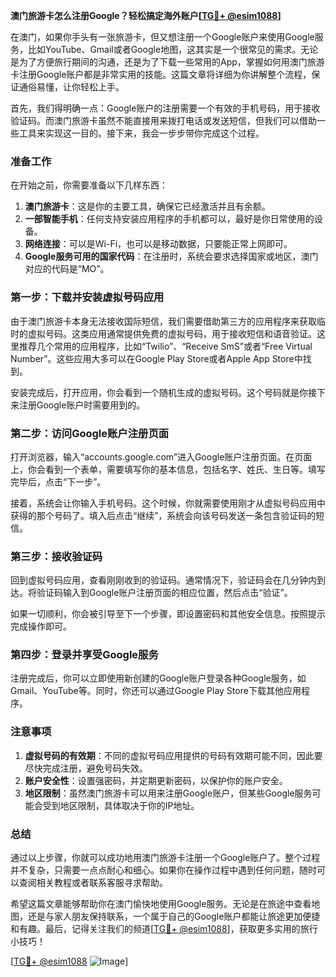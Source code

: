 **澳门旅游卡怎么注册Google？轻松搞定海外账户[[TG💪+ @esim1088](https://t.me/s/esim1088)]**

在澳门，如果你手头有一张旅游卡，但又想注册一个Google账户来使用Google服务，比如YouTube、Gmail或者Google地图，这其实是一个很常见的需求。无论是为了方便旅行期间的沟通，还是为了下载一些常用的App，掌握如何用澳门旅游卡注册Google账户都是非常实用的技能。这篇文章将详细为你讲解整个流程，保证通俗易懂，让你轻松上手。

首先，我们得明确一点：Google账户的注册需要一个有效的手机号码，用于接收验证码。而澳门旅游卡虽然不能直接用来拨打电话或发送短信，但我们可以借助一些工具来实现这一目的。接下来，我会一步步带你完成这个过程。

### 准备工作

在开始之前，你需要准备以下几样东西：

1. **澳门旅游卡**：这是你的主要工具，确保它已经激活并且有余额。
2. **一部智能手机**：任何支持安装应用程序的手机都可以，最好是你日常使用的设备。
3. **网络连接**：可以是Wi-Fi，也可以是移动数据，只要能正常上网即可。
4. **Google服务可用的国家代码**：在注册时，系统会要求选择国家或地区，澳门对应的代码是“MO”。

### 第一步：下载并安装虚拟号码应用

由于澳门旅游卡本身无法接收国际短信，我们需要借助第三方的应用程序来获取临时的虚拟号码。这类应用通常提供免费的虚拟号码，用于接收短信和语音验证。这里推荐几个常用的应用程序，比如“Twilio”、“Receive SmS”或者“Free Virtual Number”。这些应用大多可以在Google Play Store或者Apple App Store中找到。

安装完成后，打开应用，你会看到一个随机生成的虚拟号码。这个号码就是你接下来注册Google账户时需要用到的。

### 第二步：访问Google账户注册页面

打开浏览器，输入“accounts.google.com”进入Google账户注册页面。在页面上，你会看到一个表单，需要填写你的基本信息，包括名字、姓氏、生日等。填写完毕后，点击“下一步”。

接着，系统会让你输入手机号码。这个时候，你就需要使用刚才从虚拟号码应用中获得的那个号码了。填入后点击“继续”，系统会向该号码发送一条包含验证码的短信。

### 第三步：接收验证码

回到虚拟号码应用，查看刚刚收到的验证码。通常情况下，验证码会在几分钟内到达。将验证码输入到Google账户注册页面的相应位置，然后点击“验证”。

如果一切顺利，你会被引导至下一个步骤，即设置密码和其他安全信息。按照提示完成操作即可。

### 第四步：登录并享受Google服务

注册完成后，你可以立即使用新创建的Google账户登录各种Google服务，如Gmail、YouTube等。同时，你还可以通过Google Play Store下载其他应用程序。

### 注意事项

1. **虚拟号码的有效期**：不同的虚拟号码应用提供的号码有效期可能不同，因此要尽快完成注册，避免号码失效。
2. **账户安全性**：设置强密码，并定期更新密码，以保护你的账户安全。
3. **地区限制**：虽然澳门旅游卡可以用来注册Google账户，但某些Google服务可能会受到地区限制，具体取决于你的IP地址。

### 总结

通过以上步骤，你就可以成功地用澳门旅游卡注册一个Google账户了。整个过程并不复杂，只需要一点点耐心和细心。如果你在操作过程中遇到任何问题，随时可以查阅相关教程或者联系客服寻求帮助。

希望这篇文章能够帮助你在澳门愉快地使用Google服务。无论是在旅途中查看地图，还是与家人朋友保持联系，一个属于自己的Google账户都能让旅途更加便捷和有趣。最后，记得关注我们的频道[[TG💪+ @esim1088](https://t.me/s/esim1088)]，获取更多实用的旅行小技巧！

[[TG💪+ @esim1088](https://t.me/s/esim1088) ![Image](https://i.postimg.cc/4NQfJmqS/Snipaste-2025-05-13-00-14-12.png)]